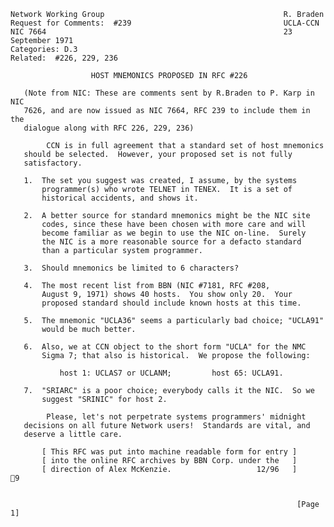     Network Working Group                                        R. Braden
    Request for Comments:  #239                                  UCLA-CCN
    NIC 7664                                                     23 September 1971
    Categories: D.3
    Related:  #226, 229, 236

                      HOST MNEMONICS PROPOSED IN RFC #226

       (Note from NIC: These are comments sent by R.Braden to P. Karp in NIC
       7626, and are now issued as NIC 7664, RFC 239 to include them in the
       dialogue along with RFC 226, 229, 236)

            CCN is in full agreement that a standard set of host mnemonics
       should be selected.  However, your proposed set is not fully
       satisfactory.

       1.  The set you suggest was created, I assume, by the systems
           programmer(s) who wrote TELNET in TENEX.  It is a set of
           historical accidents, and shows it.

       2.  A better source for standard mnemonics might be the NIC site
           codes, since these have been chosen with more care and will
           become familiar as we begin to use the NIC on-line.  Surely
           the NIC is a more reasonable source for a defacto standard
           than a particular system programmer.

       3.  Should mnemonics be limited to 6 characters?

       4.  The most recent list from BBN (NIC #7181, RFC #208,
           August 9, 1971) shows 40 hosts.  You show only 20.  Your
           proposed standard should include known hosts at this time.

       5.  The mnemonic "UCLA36" seems a particularly bad choice; "UCLA91"
           would be much better.

       6.  Also, we at CCN object to the short form "UCLA" for the NMC
           Sigma 7; that also is historical.  We propose the following:

               host 1: UCLAS7 or UCLANM;         host 65: UCLA91.

       7.  "SRIARC" is a poor choice; everybody calls it the NIC.  So we
           suggest "SRINIC" for host 2.

            Please, let's not perpetrate systems programmers' midnight
       decisions on all future Network users!  Standards are vital, and
       deserve a little care.

           [ This RFC was put into machine readable form for entry ]
           [ into the online RFC archives by BBN Corp. under the   ]
           [ direction of Alex McKenzie.                   12/96   ]
    9


                                                                    [Page 1]
